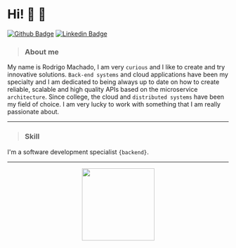 # Hi! :shell: :snake:

[![Github Badge](https://img.shields.io/badge/-Github-000?style=flat-square&logo=Github&logoColor=white&link=https://github.com/RodrigoMachado9)](https://github.com/RodrigoMachado9)
[![Linkedin Badge](https://img.shields.io/badge/-LinkedIn-blue?style=flat-square&logo=Linkedin&logoColor=white&link=https://www.linkedin.com/in/rodrigo-machado-6b0b33177/)](https://www.linkedin.com/in/rodrigo-machado-6b0b33177/)

>### About me

My name is Rodrigo Machado, I am very ```curious``` and I like to create and try innovative solutions. ```Back-end systems``` and cloud applications have been my specialty and I am dedicated to being always up to date on how to create reliable, scalable and high quality APIs based on the microservice ```architecture```.
Since college, the cloud and ```distributed systems``` have been my field of choice. I am very lucky to work with something that I am really passionate about. 

***
>### Skill
I'm a software development specialist ```{backend}```.
***

<p align="center">
  <a href="https://github.com/anuraghazra/github-readme-stats">
    <img
      align="center"
      height="165"
      src="https://github-readme-stats.vercel.app/api?username=RodrigoMachado9&count_private=true&show_icons=true&custom_title=Github%20Status&hide=issues&theme=radical"
    />
  </a>
</p>





